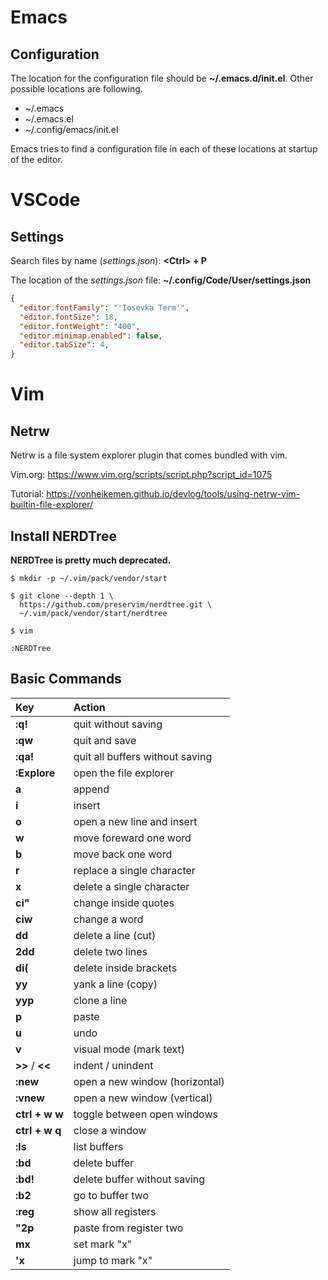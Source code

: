 # Emacs

## Configuration

The location for the configuration file should be __~/.emacs.d/init.el__. Other possible locations are following.

- ~/.emacs
- ~/.emacs.el
- ~/.config/emacs/init.el

Emacs tries to find a configuration file in each of these locations at startup of the editor.

# VSCode

## Settings

Search files by name (_settings.json_): __\<Ctrl\> + P__ 

The location of the _settings.json_ file: __~/.config/Code/User/settings.json__

```json
{
  "editor.fontFamily": "'Iosevka Term'",
  "editor.fontSize": 18,
  "editor.fontWeight": "400",
  "editor.minimap.enabled": false,
  "editor.tabSize": 4,
}
```

# Vim

## Netrw

Netrw is a file system explorer plugin that comes bundled with vim.

Vim.org: https://www.vim.org/scripts/script.php?script_id=1075

Tutorial: https://vonheikemen.github.io/devlog/tools/using-netrw-vim-builtin-file-explorer/

## Install NERDTree

__NERDTree is pretty much deprecated.__

```console
$ mkdir -p ~/.vim/pack/vendor/start

$ git clone --depth 1 \
  https://github.com/preservim/nerdtree.git \
  ~/.vim/pack/vendor/start/nerdtree

$ vim

:NERDTree
```

## Basic Commands

| Key | Action |
| :--|:--|
|__:q!__|quit without saving|
|__:qw__|quit and save|
|__:qa!__|quit all buffers without saving|
|__:Explore__|open the file explorer|
|__a__|append|
|__i__|insert|
|__o__|open a new line and insert|
|__w__|move  foreward one word|
|__b__|move back one word|
|__r__|replace a single character|
|__x__|delete a single character|
|__ci"__|change inside quotes|
|__ciw__|change a word|
|__dd__|delete a line (cut)|
|__2dd__|delete two lines|
|__di(__|delete inside brackets|
|__yy__|yank a line (copy)|
|__yyp__|clone a line|
|__p__|paste|
|__u__|undo|
|__v__|visual mode (mark text)|
|__>>__ / __<<__|indent / unindent|
|__:new__|open a new window (horizontal)|
|__:vnew__|open a new window (vertical)|
|__ctrl + w w__|toggle between open windows|
|__ctrl + w q__|close a window|
|__:ls__|list buffers|
|__:bd__|delete buffer|  
|__:bd!__|delete buffer without saving|
|__:b2__|go to buffer two|
|__:reg__|show all registers|
|__"2p__|paste from register two|
|__mx__|set mark "x"|
|__'x__|jump to mark "x"|
